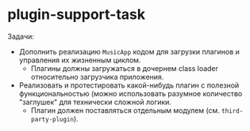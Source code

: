# plugin-support-task

Задачи:

* Дополнить реализацию `MusicApp` кодом для загрузки плагинов и управления их жизненным циклом.
  * Плагины должны загружаться в дочернем class loader относительно загрузчика приложения.
* Реализовать и протестировать какой-нибудь плагин с полезной функциональностью 
  (можно использовать разумное количество "заглушек" для технически сложной логики.
  * Плагин должен поставляться отдельным модулем (см. `third-party-plugin`).
